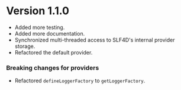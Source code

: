 # Version 1.1.0
- Added more testing.
- Added more documentation.
- Synchronized multi-threaded access to SLF4D's internal provider storage.
- Refactored the default provider.

### Breaking changes for providers
- Refactored `defineLoggerFactory` to `getLoggerFactory`.
